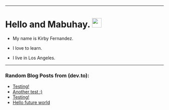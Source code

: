 
<img src="https://komarev.com/ghpvc/?username=kirbygit&style=flat-square&color=blue" alt=""/>

---
<h1>
  Hello and Mabuhay.
  <img src="https://media.giphy.com/media/hvRJCLFzcasrR4ia7z/giphy.gif" width="30px"/>
</h1>

- My name is Kirby Fernandez.

- I love to learn.

- I live in Los Angeles.

---

### Random Blog Posts from (dev.to):
<!-- BLOG-POST-LIST:START -->
- [Testing!](https://dev.to/ben/testing-1pgh)
- [Another test :&rpar;](https://dev.to/ben/another-test--38nf)
- [Testing!](https://dev.to/ben/testing-240)
- [Hello future world](https://dev.to/ben/hello-future-world-4p9d)
<!-- BLOG-POST-LIST:END -->
